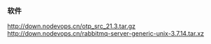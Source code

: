 ### 软件

http://down.nodevops.cn/otp_src_21.3.tar.gz
http://down.nodevops.cn/rabbitmq-server-generic-unix-3.7.14.tar.xz

